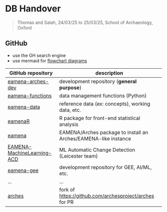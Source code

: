 # DB Handover
> Thomas and Salah, 24/03/25 to 25/03/25, School of Archaeology, Oxford

## GitHub

* use the GH search engine
* use mermaid for [flowchart diagrams](https://mermaid.js.org/syntax/flowchart.html)

| GitHub repository | description |
|----------------|-------------|
| [eamena-arches-dev](https://github.com/eamena-project/eamena-arches-dev)    | development repository (**general purpose**) |
| [eamena-functions](https://github.com/eamena-project/eamena-functions)    | data management functions (Python) |
| [eamena-data](https://github.com/eamena-project/eamena-data)   | reference data (ex: concepts), working data, etc. |
| [eamenaR](https://github.com/eamena-project/eamenaR)   |  R package for front-end statistical analysis |
| [eamena](https://github.com/eamena-project/eamena)   |  EAMENA/Arches package to install an Arches/EAMENA-like instance |
| [EAMENA-MachineLearning-ACD](https://github.com/eamena-project/EAMENA-MachineLearning-ACD)  |  ML Automatic Change Detection (Leicester team) |
| [eamena-gee](https://github.com/eamena-project/eamena-gee)  |  development repository for GEE, AI/ML, etc. |
| ...  |  ... |
| [arches](https://github.com/eamena-project/arches)  |  fork of https://github.com/archesproject/arches for PR |
